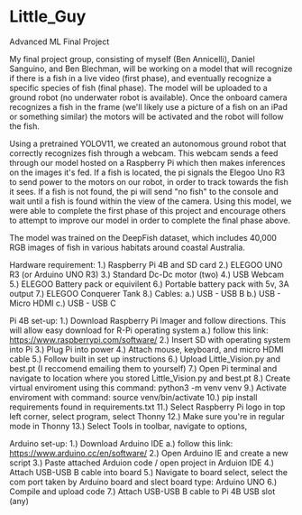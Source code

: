 # Little_Guy
Advanced ML Final Project

My final project group, consisting of myself (Ben Annicelli), Daniel Sanguino, and Ben Blechman, will be working on a model that will recognize if there is a fish in a live video (first phase), and eventually recognize a specific species of fish (final phase). The model will be uploaded to a ground robot (no underwater robot is available). Once the onboard camera recognizes a fish in the frame (we'll likely use a picture of a fish on an iPad or something similar) the motors will be activated and the robot will follow the fish.

Using a pretrained YOLOV11, we created an autonomous ground robot that correctly recognizes fish through a webcam. This webcam sends a feed through our model hosted on a Raspberry Pi which then makes inferences on the images it's fed. If a fish is located, the pi signals the Elegoo Uno R3 to send power to the motors on our robot, in order to track towards the fish it sees. If a fish is not found, the pi will send "no fish" to the console and wait until a fish is found within the view of the camera. Using this model, we were able to complete the first phase of this project and encourage others to attempt to improve our model in order to complete the final phase above.

The model was trained on the DeepFish dataset, which includes 40,000 RGB images of fish in various habitats around coastal Australia.


Hardware requirement:
  1.) Raspberry Pi 4B and SD card
  2.) ELEGOO UNO R3 (or Arduino UNO R3)
  3.) Standard Dc-Dc motor (two)
  4.) USB Webcam
  5.) ELEGOO Battery pack or equivilent
  6.) Portable battery pack with 5v, 3A output
  7.) ELEGOO Conquerer Tank
  8.) Cables:
        a.) USB - USB B
        b.) USB - Micro HDMI
        c.) USB - USB C


Pi 4B set-up:
  1.) Download Raspberry Pi Imager and follow directions. This will allow easy download for R-Pi operating system
        a.) follow this link: https://www.raspberrypi.com/software/
  2.) Insert SD with operating system into Pi
  3.) Plug Pi into power
  4.) Attach mouse, keyboard, and micro HDMI cable
  5.) Follow built in set up instructions
  6.) Upload Little_Vision.py and best.pt (I reccomend emailing them to yourself)
  7.) Open Pi terminal and navigate to location where you stored Little_Vision.py and best.pt
  8.) Create virtual enviroment using this command: python3 -m venv venv
  9.) Activate enviroment with command: source venv/bin/activate
  10.) pip install requirements found in requirements.txt
  11.) Select Raspberry Pi logo in top left corner, select program, select Thonny
  12.) Make sure you're in regular mode in Thonny
  13.) Select Tools in toolbar, navigate to options, 

Arduino set-up:
  1.) Download Arduino IDE
        a.) follow this link: https://www.arduino.cc/en/software/
  2.) Open Arduino IE and create a new script
  3.) Paste attached Arduion code / open project in Arduion IDE
  4.) Attach USB-USB B cable into board
  5.) Navigate to board select, select the com port taken by Arduino board and slect board type: Arduino UNO
  6.) Compile and upload code
  7.) Attach USB-USB B cable to Pi 4B USB slot (any)

